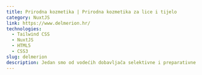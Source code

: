 ```yaml
---
title: Prirodna kozmetika | Prirodna kozmetika za lice i tijelo
category: NuxtJS
link: https://www.delmerion.hr/
technologies:
  - Tailwind CSS
  - NuxtJS
  - HTML5
  - CSS3
slug: delmerion
description: Jedan smo od vodećih dobavljača selektivne i preparativne kozmetike za njegu kože i kose te pasta za zube koje su svojim inovacijama zauvijek promijenile percepciju o njezi najljepšeg ukrasa na licima svakog pojedinca. 
---
```

